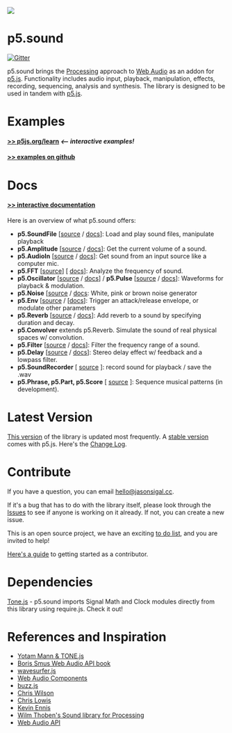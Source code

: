 
![](https://cloud.githubusercontent.com/assets/504124/19908328/2cd874ea-a059-11e6-847c-e5da5e957a2f.jpg)

p5.sound
========
[![Gitter](https://badges.gitter.im/Join%20Chat.svg)](https://gitter.im/processing/p5.js-sound?utm_source=badge&utm_medium=badge&utm_campaign=pr-badge)

p5.sound brings the [Processing](http://processing.org) approach to [Web Audio](http://w3.org/TR/webaudio/) as an addon for [p5.js](http://github.com/lmccart/p5.js). Functionality includes audio input, playback, manipulation, effects, recording, sequencing, analysis and synthesis. The library is designed to be used in tandem with [p5.js](http://p5js.org).

 Examples
========
#### [>> p5js.org/learn](https://p5js.org/examples/)  ***<-- interactive examples!***

#### [>> examples on github](https://processing.github.io/p5.js-sound/)


Docs
============
#### [>> interactive documentation](http://p5js.org/reference/#/libraries/p5.sound)

Here is an overview of what p5.sound offers:
- **p5.SoundFile** [[source](https://github.com/therewasaguy/p5.sound/blob/master/src/soundfile.js) /  [docs](http://p5js.org/reference/#/p5.SoundFile)]:  Load and play sound files, manipulate playback
- **p5.Amplitude** [[source](https://github.com/therewasaguy/p5.sound/blob/master/src/amplitude.js) /  [docs](http://p5js.org/reference/#/p5.Amplitude)]: Get the current volume of a sound.
- **p5.AudioIn** [[source](https://github.com/therewasaguy/p5.sound/blob/master/src/audioin.js) /  [docs](http://p5js.org/reference/#/p5.AudioIn)]: Get sound from an input source like a computer mic.
- **p5.FFT** [[source](https://github.com/therewasaguy/p5.sound/blob/master/src/fft.js)] [ [docs](http://p5js.org/reference/#/p5.FFT)]: Analyze the frequency of sound.
- **p5.Oscillator** [[source](https://github.com/therewasaguy/p5.sound/blob/master/src/oscillator.js) /  [docs](http://p5js.org/reference/#/p5.Oscillator)] / **p5.Pulse** [[source](https://github.com/therewasaguy/p5.sound/blob/master/src/pulse.js) / [docs](http://p5js.org/reference/#/p5.Pulse)]: Waveforms for playback & modulation.
- **p5.Noise** [[source](https://github.com/therewasaguy/p5.sound/blob/master/src/noise.js) / [docs](http://p5js.org/reference/#/p5.Noise): White, pink or brown noise generator
- **p5.Env** [[source](https://github.com/therewasaguy/p5.sound/blob/master/src/env.js) / [[docs](http://p5js.org/reference/#/p5.Env)]: Trigger an attack/release envelope, or modulate other parameters
- **p5.Reverb** [[source](https://github.com/therewasaguy/p5.sound/blob/master/src/reverb.js) / [docs](http://p5js.org/reference/#/p5.Reverb)]: Add reverb to a sound by specifying duration and decay. 
- **p5.Convolver** extends p5.Reverb. Simulate the sound of real physical spaces w/ convolution.
- **p5.Filter** [[source](https://github.com/therewasaguy/p5.sound/blob/master/src/filter.js) / [docs](http://p5js.org/reference/#/p5.Filter)]: Filter the frequency range of a sound.
- **p5.Delay** [[source](https://github.com/therewasaguy/p5.sound/blob/master/src/delay.js) / [docs](http://p5js.org/reference/#/p5.Delay)]: Stereo delay effect w/ feedback and a lowpass filter.
- **p5.SoundRecorder** [ [source](https://github.com/therewasaguy/p5.sound/blob/master/src/soundrecorder.js) ]: record sound for playback / save the .wav
- **p5.Phrase, p5.Part, p5.Score** [ [source](https://github.com/therewasaguy/p5.sound/blob/master/src/looper.js) ]: Sequence musical patterns (in development).


Latest Version
========
[This version](https://github.com/therewasaguy/p5.sound/blob/master/lib) of the library is updated most frequently. A [stable version](http://p5js.org/download/) comes with p5.js. Here's the [Change Log](https://github.com/therewasaguy/p5.sound/blob/master/changelog.md).

Contribute
========
If you have a question, you can email hello@jasonsigal.cc.

If it's a bug that has to do with the library itself, please look through the [Issues](https://github.com/therewasaguy/p5.sound/issues) to see if anyone is working on it already. If not, you can create a new issue.

This is an open source project, we have an exciting [to do list](https://github.com/therewasaguy/p5.sound/blob/master/todo.md), and you are invited to help!

[Here's a guide](https://github.com/processing/p5.js-sound/wiki/Contribute) to getting started as a contributor.

Dependencies
=========
[Tone.js](https://github.com/TONEnoTONE/Tone.js) - p5.sound imports Signal Math and Clock modules directly from this library using require.js. Check it out!

References and Inspiration
=========
- [Yotam Mann & TONE.js](https://github.com/TONEnoTONE/Tone.js)
- [Boris Smus Web Audio API book](http://www.apache.org/licenses/LICENSE-2.0)
- [wavesurfer.js](https://github.com/katspaugh/wavesurfer.js)
- [Web Audio Components](https://github.com/web-audio-components)
- [buzz.js](http://buzz.jaysalvat.com/)
- [Chris Wilson](https://github.com/cwilso/)
- [Chris Lowis](http://blog.chrislowis.co.uk/)
- [Kevin Ennis](https://github.com/kevincennis)
- [Wilm Thoben's Sound library for Processing](https://github.com/processing/processing/tree/master/java/libraries/sound)
- [Web Audio API](http://webaudio.github.io/web-audio-api/)
